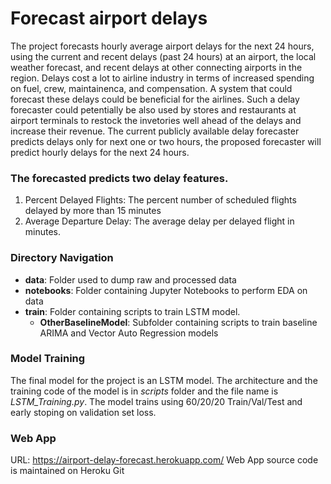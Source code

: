 # Forecast airport delays
The project forecasts hourly average airport delays for the next 24 hours, using the current and recent delays (past 24 hours) at an airport, 
the local weather forecast, and recent delays at other connecting airports in the region. Delays cost a lot to airline industry in terms of 
increased spending on fuel, crew, maintainenca, and compensation. A system that could forecast these delays could be beneficial for the 
airlines. Such a delay forecaster could petentially be also used by stores and restaurants at airport terminals to restock the invetories well 
ahead of the delays and increase their revenue. The current publicly available delay forecaster predicts delays only for next one or two hours, 
the proposed forecaster will predict hourly delays for the next 24 hours.


### The forecasted predicts two delay features.
1) Percent Delayed Flights: The percent number of scheduled flights delayed by more than 15 minutes
2) Average Departure Delay: The average delay per delayed flight in minutes.


### Directory Navigation
- **data**:  Folder used to dump raw and processed data 
- **notebooks**:  Folder containing Jupyter Notebooks to perform EDA on data
- **train**: Folder containing scripts to train LSTM model. 
	- **OtherBaselineModel**: Subfolder containing scripts to train baseline ARIMA and Vector Auto Regression models
	
### Model Training
The final model for the project is an LSTM model. The architecture and the training code of the model is in *scripts* folder and the file name is *LSTM_Training.py*.
The model trains using 60/20/20 Train/Val/Test and early stoping on validation set loss.


### Web App
URL: https://airport-delay-forecast.herokuapp.com/
Web App source code is maintained on Heroku Git